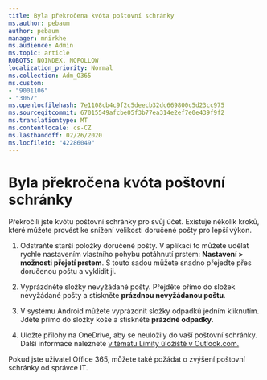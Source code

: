 ```yaml
---
title: Byla překročena kvóta poštovní schránky
ms.author: pebaum
author: pebaum
manager: mnirkhe
ms.audience: Admin
ms.topic: article
ROBOTS: NOINDEX, NOFOLLOW
localization_priority: Normal
ms.collection: Adm_O365
ms.custom:
- "9001106"
- "3067"
ms.openlocfilehash: 7e1108cb4c9f2c5deecb32dc669800c5d23cc975
ms.sourcegitcommit: 67015549afcbe05f3b77ea314e2ef7e0e439f9f2
ms.translationtype: MT
ms.contentlocale: cs-CZ
ms.lasthandoff: 02/26/2020
ms.locfileid: "42286049"
---
```

# <a name="mailbox-quota-exceeded"></a>Byla překročena kvóta poštovní schránky

Překročili jste kvótu poštovní schránky pro svůj účet. Existuje několik kroků, které můžete provést ke snížení velikosti doručené pošty pro lepší výkon.

1. Odstraňte starší položky doručené pošty. V aplikaci to můžete udělat rychle nastavením vlastního pohybu potáhnutí prstem: **Nastavení > možnosti přejetí prstem**. S touto sadou můžete snadno přejeďte přes doručenou poštu a vyklidit ji.

2. Vyprázdněte složky nevyžádané pošty. Přejděte přímo do složek nevyžádané pošty a stiskněte **prázdnou nevyžádanou poštu**.

3. V systému Android můžete vyprázdnit složky odpadků jedním kliknutím. Jděte přímo do složky koše a stiskněte **prázdné odpadky**. 

4. Uložte přílohy na OneDrive, aby se neuložily do vaší poštovní schránky. Další informace naleznete [v tématu Limity úložiště v Outlook.com.](https://support.office.com/article/storage-limits-in-outlook-com-7ac99134-69e5-4619-ac0b-2d313bba5e9e) 

Pokud jste uživatel Office 365, můžete také požádat o zvýšení poštovní schránky od správce IT.